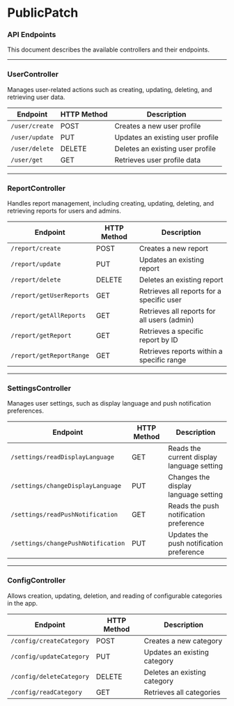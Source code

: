 # PublicPatch
### API Endpoints

This document describes the available controllers and their endpoints.

---

### UserController

Manages user-related actions such as creating, updating, deleting, and retrieving user data.

| Endpoint            | HTTP Method | Description                   |
|---------------------|-------------|-------------------------------|
| `/user/create`      | POST        | Creates a new user profile    |
| `/user/update`      | PUT         | Updates an existing user profile |
| `/user/delete`      | DELETE      | Deletes an existing user profile |
| `/user/get`         | GET         | Retrieves user profile data   |

---

### ReportController

Handles report management, including creating, updating, deleting, and retrieving reports for users and admins.

| Endpoint               | HTTP Method | Description                                    |
|------------------------|-------------|------------------------------------------------|
| `/report/create`       | POST        | Creates a new report                           |
| `/report/update`       | PUT         | Updates an existing report                     |
| `/report/delete`       | DELETE      | Deletes an existing report                     |
| `/report/getUserReports` | GET       | Retrieves all reports for a specific user      |
| `/report/getAllReports` | GET        | Retrieves all reports for all users (admin)    |
| `/report/getReport`    | GET         | Retrieves a specific report by ID              |
| `/report/getReportRange` | GET       | Retrieves reports within a specific range      |

---

### SettingsController

Manages user settings, such as display language and push notification preferences.

| Endpoint                     | HTTP Method | Description                                         |
|------------------------------|-------------|-----------------------------------------------------|
| `/settings/readDisplayLanguage` | GET       | Reads the current display language setting          |
| `/settings/changeDisplayLanguage` | PUT     | Changes the display language setting                |
| `/settings/readPushNotification` | GET      | Reads the push notification preference              |
| `/settings/changePushNotification` | PUT    | Updates the push notification preference            |

---

### ConfigController

Allows creation, updating, deletion, and reading of configurable categories in the app.

| Endpoint                  | HTTP Method | Description                    |
|---------------------------|-------------|--------------------------------|
| `/config/createCategory`  | POST        | Creates a new category         |
| `/config/updateCategory`  | PUT         | Updates an existing category   |
| `/config/deleteCategory`  | DELETE      | Deletes an existing category   |
| `/config/readCategory`    | GET         | Retrieves all categories       |
